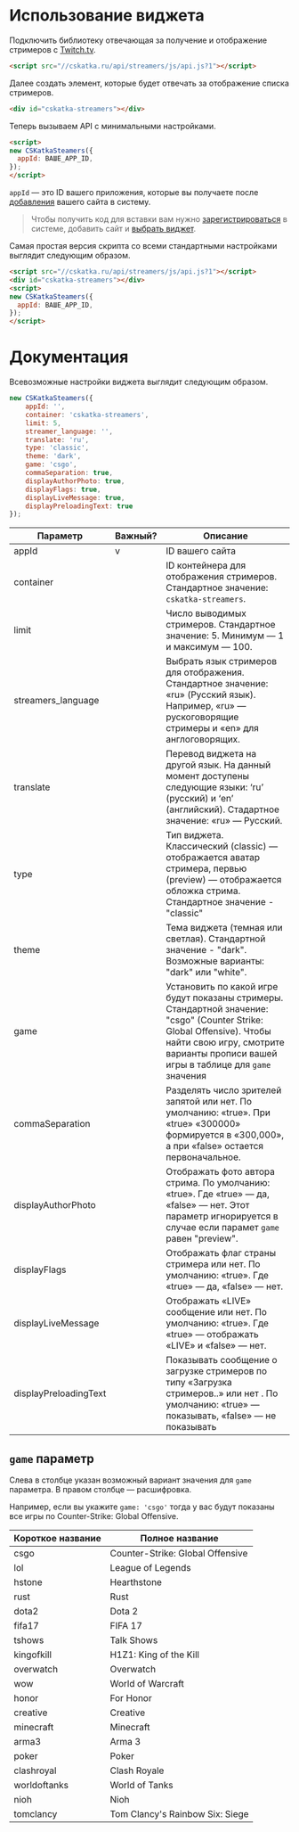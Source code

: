 # Использование виджета

Подключить библиотеку отвечающая за получение и отображение стримеров с [Twitch.tv](https://twitch.tv/).

```html
<script src="//cskatka.ru/api/streamers/js/api.js?1"></script>
```

Далее создать элемент, которые будет отвечать за отображение списка стримеров.

```html
<div id="cskatka-streamers"></div>
```

Теперь вызываем API с минимальными настройками.

```html 
<script>
new CSKatkaSteamers({ 
  appId: ВАШЕ_APP_ID, 
}); 
</script>
```

`appId` — это ID вашего приложения, которые вы получаете после [добавления](http://cskatka.ru/dev/add) вашего сайта в систему. 

> Чтобы получить код для вставки вам нужно [зарегистрироваться](http://cskatka.ru/site/signup) в системе, добавить сайт и [выбрать виджет](http://cskatka.ru/dev/). 

Самая простая версия скрипта со всеми стандартными настройками выглядит следующим образом.

```html 
<script src="//cskatka.ru/api/streamers/js/api.js?1"></script>
<div id="cskatka-streamers"></div>
<script>
new CSKatkaSteamers({ 
  appId: ВАШЕ_APP_ID, 
}); 
</script>
```

# Документация 
Всевозможные настройки виджета выглядит следующим образом.

```js
new CSKatkaSteamers({ 
	appId: '',
	container: 'cskatka-streamers', 
	limit: 5, 
	streamer_language: '',
	translate: 'ru',
	type: 'classic',
	theme: 'dark',
	game: 'csgo',
	commaSeparation: true,
	displayAuthorPhoto: true,
	displayFlags: true,
	displayLiveMessage: true,
	displayPreloadingText: true
});
```

| Параметр              | Важный?| Описание                                                                                                                                                        |
|-----------------------|--------|-----------------------------------------------------------------------------------------------------------------------------------------------------------------|
| appId                 | v      | ID вашего сайта                                                                                                                                                 |
| container             |        | ID контейнера для отображения стримеров. Стандартное значение: `cskatka-streamers`.                                                            |
| limit                 |        | Число выводимых стримеров. Стандартное значение: 5. Минимум — 1 и максимум — 100.                                                                               |
| streamers_language    |        | Выбрать язык стримеров для отображения. Стандартное значение: «ru» (Русский язык). Например, «ru» — рускоговорящие стримеры и «en» для англоговорящих.          |
| translate             |        | Перевод виджета на другой язык. На данный момент доступены следующие языки: ‘ru’ (русский) и ‘en’ (английский). Стадартное значение: «ru» — Русский.            |
| type                  |        | Тип виджета. Классический (classic) — отображается аватар стримера, первью (preview) — отображается обложка стрима. Стандартное значение - "classic"     |
| theme					|	     | Тема виджета (темная или светлая). Стандартной значение - "dark". Возможные варианты: "dark" или "white".                                                       |
| game                  |        | Установить по какой игре будут показаны стримеры. Стандартной значение: "csgo" (Counter Strike: Global Offensive). Чтобы найти свою игру, смотрите варианты прописи вашей игры в таблице для `game` значения                                         |
| commaSeparation       |        | Разделять число зрителей запятой или нет. По умолчанию: «true». При «true» «300000» формируется в «300,000», а при «false» остается первоначальное. |
| displayAuthorPhoto    |        | Отображать фото автора стрима. По умолчанию: «true». Где «true» — да, «false» — нет. Этот параметр игнорируется в случае если парамет `game` равен "preview".                                                                           |
| displayFlags          |        | Отображать флаг страны стримера или нет. По умолчанию: «true». Где «true» — да, «false» — нет.                                                                  |
| displayLiveMessage    |        | Отображать «LIVE» сообщение или нет. По умолчанию: «true». Где «true» — отображать «LIVE» и «false» — нет.                                                      |
| displayPreloadingText |        | Показывать сообщение о загрузке стримеров по типу «Загрузка стримеров..» или нет . По умолчанию: «true» — показывать, «false» — не показывать                   |

## `game` параметр 

Слева в столбце указан возможный вариант значения для `game` параметра. В правом столбце — расшифровка. 

Например, если вы укажите `game: 'csgo'` тогда у вас будут показаны все игры по Counter-Strike: Global Offensive.

| Короткое название | Полное название          | 
|-------------------|--------------------------|
| csgo | Counter-Strike: Global Offensive |
| lol | League of Legends |
| hstone | Hearthstone |
| rust | Rust |
| dota2 | Dota 2 |
| fifa17 | FIFA 17 |
| tshows | Talk Shows |
| kingofkill | H1Z1: King of the Kill |
| overwatch | Overwatch |
| wow | World of Warcraft |
| honor | For Honor |
| creative | Creative |
| minecraft | Minecraft |
| arma3 | Arma 3 |
| poker | Poker |
| clashroyal | Clash Royale |
| worldoftanks | World of Tanks |
| nioh | Nioh |
| tomclancy | Tom Clancy's Rainbow Six: Siege |
